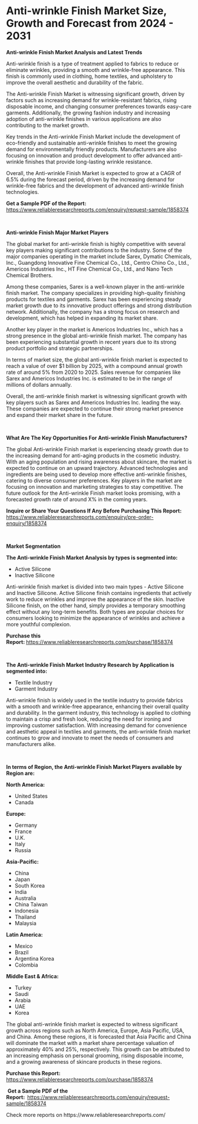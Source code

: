 <p><h1>Anti-wrinkle Finish Market Size, Growth and Forecast from 2024 - 2031</h1></p><p><strong>Anti-wrinkle Finish Market Analysis and Latest Trends</strong></p>
<p><p>Anti-wrinkle finish is a type of treatment applied to fabrics to reduce or eliminate wrinkles, providing a smooth and wrinkle-free appearance. This finish is commonly used in clothing, home textiles, and upholstery to improve the overall aesthetic and durability of the fabric.</p><p>The Anti-wrinkle Finish Market is witnessing significant growth, driven by factors such as increasing demand for wrinkle-resistant fabrics, rising disposable income, and changing consumer preferences towards easy-care garments. Additionally, the growing fashion industry and increasing adoption of anti-wrinkle finishes in various applications are also contributing to the market growth.</p><p>Key trends in the Anti-wrinkle Finish Market include the development of eco-friendly and sustainable anti-wrinkle finishes to meet the growing demand for environmentally friendly products. Manufacturers are also focusing on innovation and product development to offer advanced anti-wrinkle finishes that provide long-lasting wrinkle resistance.</p><p>Overall, the Anti-wrinkle Finish Market is expected to grow at a CAGR of 6.5% during the forecast period, driven by the increasing demand for wrinkle-free fabrics and the development of advanced anti-wrinkle finish technologies.</p></p>
<p><strong>Get a Sample PDF of the Report:&nbsp;</strong> <a href="https://www.reliableresearchreports.com/enquiry/request-sample/1858374">https://www.reliableresearchreports.com/enquiry/request-sample/1858374</a></p>
<p>&nbsp;</p>
<p><strong>Anti-wrinkle Finish Major Market Players</strong></p>
<p><p>The global market for anti-wrinkle finish is highly competitive with several key players making significant contributions to the industry. Some of the major companies operating in the market include Sarex, Dymatic Chemicals, Inc., Guangdong Innovative Fine Chemical Co., Ltd., Centro Chino Co., Ltd., Americos Industries Inc., HT Fine Chemical Co., Ltd., and Nano Tech Chemical Brothers.</p><p>Among these companies, Sarex is a well-known player in the anti-wrinkle finish market. The company specializes in providing high-quality finishing products for textiles and garments. Sarex has been experiencing steady market growth due to its innovative product offerings and strong distribution network. Additionally, the company has a strong focus on research and development, which has helped in expanding its market share.</p><p>Another key player in the market is Americos Industries Inc., which has a strong presence in the global anti-wrinkle finish market. The company has been experiencing substantial growth in recent years due to its strong product portfolio and strategic partnerships.</p><p>In terms of market size, the global anti-wrinkle finish market is expected to reach a value of over $1 billion by 2025, with a compound annual growth rate of around 5% from 2020 to 2025. Sales revenue for companies like Sarex and Americos Industries Inc. is estimated to be in the range of millions of dollars annually.</p><p>Overall, the anti-wrinkle finish market is witnessing significant growth with key players such as Sarex and Americos Industries Inc. leading the way. These companies are expected to continue their strong market presence and expand their market share in the future.</p></p>
<p>&nbsp;</p>
<p><strong>What Are The Key Opportunities For Anti-wrinkle Finish Manufacturers?</strong></p>
<p><p>The global Anti-wrinkle Finish market is experiencing steady growth due to the increasing demand for anti-aging products in the cosmetic industry. With an aging population and rising awareness about skincare, the market is expected to continue on an upward trajectory. Advanced technologies and ingredients are being used to develop more effective anti-wrinkle finishes, catering to diverse consumer preferences. Key players in the market are focusing on innovation and marketing strategies to stay competitive. The future outlook for the Anti-wrinkle Finish market looks promising, with a forecasted growth rate of around X% in the coming years.</p></p>
<p><strong>Inquire or Share Your Questions If Any Before Purchasing This Report:</strong> <a href="https://www.reliableresearchreports.com/enquiry/pre-order-enquiry/1858374">https://www.reliableresearchreports.com/enquiry/pre-order-enquiry/1858374</a></p>
<p>&nbsp;</p>
<p><strong>Market Segmentation</strong></p>
<p><strong>The Anti-wrinkle Finish Market Analysis by types is segmented into:</strong></p>
<p><ul><li>Active Silicone</li><li>Inactive Silicone</li></ul></p>
<p><p>Anti-wrinkle finish market is divided into two main types - Active Silicone and Inactive Silicone. Active Silicone finish contains ingredients that actively work to reduce wrinkles and improve the appearance of the skin. Inactive Silicone finish, on the other hand, simply provides a temporary smoothing effect without any long-term benefits. Both types are popular choices for consumers looking to minimize the appearance of wrinkles and achieve a more youthful complexion.</p></p>
<p><strong>Purchase this Report:&nbsp;</strong><a href="https://www.reliableresearchreports.com/purchase/1858374">https://www.reliableresearchreports.com/purchase/1858374</a></p>
<p>&nbsp;</p>
<p><strong>The Anti-wrinkle Finish Market Industry Research by Application is segmented into:</strong></p>
<p><ul><li>Textile Industry</li><li>Garment Industry</li></ul></p>
<p><p>Anti-wrinkle finish is widely used in the textile industry to provide fabrics with a smooth and wrinkle-free appearance, enhancing their overall quality and durability. In the garment industry, this technology is applied to clothing to maintain a crisp and fresh look, reducing the need for ironing and improving customer satisfaction. With increasing demand for convenience and aesthetic appeal in textiles and garments, the anti-wrinkle finish market continues to grow and innovate to meet the needs of consumers and manufacturers alike.</p></p>
<p>&nbsp;</p>
<p><strong>In terms of Region, the Anti-wrinkle Finish Market Players available by Region are:</strong></p>
<p>
    <p> <strong> North America: </strong>
        <ul>
            <li>United States</li>
            <li>Canada</li>
        </ul>
        </p> 
    <p> <strong> Europe: </strong>
        <ul>
            <li>Germany</li>
            <li>France</li>
            <li>U.K.</li>
            <li>Italy</li>
            <li>Russia</li>
        </ul>
        </p> 
    <p> <strong> Asia-Pacific: </strong>
        <ul>
            <li>China</li>
            <li>Japan</li>
            <li>South Korea</li>
            <li>India</li>
            <li>Australia</li>
            <li>China Taiwan</li>
            <li>Indonesia</li>
            <li>Thailand</li>
            <li>Malaysia</li>
        </ul>
        </p> 
    <p> <strong> Latin America: </strong>
        <ul>
            <li>Mexico</li>
            <li>Brazil</li>
            <li>Argentina Korea</li>
            <li>Colombia</li>
        </ul>
        </p> 
    <p> <strong> Middle East & Africa: </strong>
        <ul>
            <li>Turkey</li>
            <li>Saudi</li>
            <li>Arabia</li>
            <li>UAE</li>
            <li>Korea</li>
        </ul>
    </p>
    </p>
<p><p>The global anti-wrinkle finish market is expected to witness significant growth across regions such as North America, Europe, Asia Pacific, USA, and China. Among these regions, it is forecasted that Asia Pacific and China will dominate the market with a market share percentage valuation of approximately 40% and 25%, respectively. This growth can be attributed to an increasing emphasis on personal grooming, rising disposable income, and a growing awareness of skincare products in these regions.</p></p>
<p><strong>Purchase this Report: </strong><a href="https://www.reliableresearchreports.com/purchase/1858374">https://www.reliableresearchreports.com/purchase/1858374</a></p>
<p>&nbsp;<strong>Get a Sample PDF of the Report:&nbsp;&nbsp;</strong><a href="https://www.reliableresearchreports.com/enquiry/request-sample/1858374">https://www.reliableresearchreports.com/enquiry/request-sample/1858374</a></p>
<p><strong></strong></p>
<p>Check more reports on https://www.reliableresearchreports.com/</p>